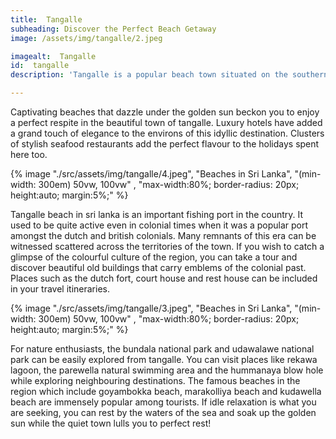 ```yaml
---
title:  Tangalle 
subheading: Discover the Perfect Beach Getaway
image: /assets/img/tangalle/2.jpeg

imagealt:  Tangalle 
id:  tangalle
description: 'Tangalle is a popular beach town situated on the southern coast of Sri Lanka. With its golden sand beaches, clear blue waters, and vibrant coral reefs, Tangalle is a haven for surfers, snorkelers, and beach lovers alike. '

---
```

Captivating beaches that dazzle under the golden sun beckon you to enjoy a perfect respite in the beautiful town of tangalle. Luxury hotels have added a grand touch of elegance to the environs of this idyllic destination. Clusters of stylish seafood restaurants add the perfect flavour to the holidays spent here too.

{% image "./src/assets/img/tangalle/4.jpeg", "Beaches in Sri Lanka", "(min-width: 300em) 50vw, 100vw" , "max-width:80%; border-radius: 20px; height:auto; margin:5%;" %}


Tangalle beach in sri lanka is an important fishing port in the country. It used to be quite active even in colonial times when it was a popular port amongst the dutch and british colonials. Many remnants of this era can be witnessed scattered across the territories of the town. If you wish to catch a glimpse of the colourful culture of the region, you can take a tour and discover beautiful old buildings that carry emblems of the colonial past. Places such as the dutch fort, court house and rest house can be included in your travel itineraries.

{% image "./src/assets/img/tangalle/3.jpeg", "Beaches in Sri Lanka", "(min-width: 300em) 50vw, 100vw" , "max-width:80%; border-radius: 20px; height:auto; margin:5%;" %}


For nature enthusiasts, the bundala national park and udawalawe national park can be easily explored from tangalle. You can visit places like rekawa lagoon, the parewella natural swimming area and the hummanaya blow hole while exploring neighbouring destinations. The famous beaches in the region which include goyambokka beach, marakolliya beach and kudawella beach are immensely popular among tourists. If idle relaxation is what you are seeking, you can rest by the waters of the sea and soak up the golden sun while the quiet town lulls you to perfect rest!